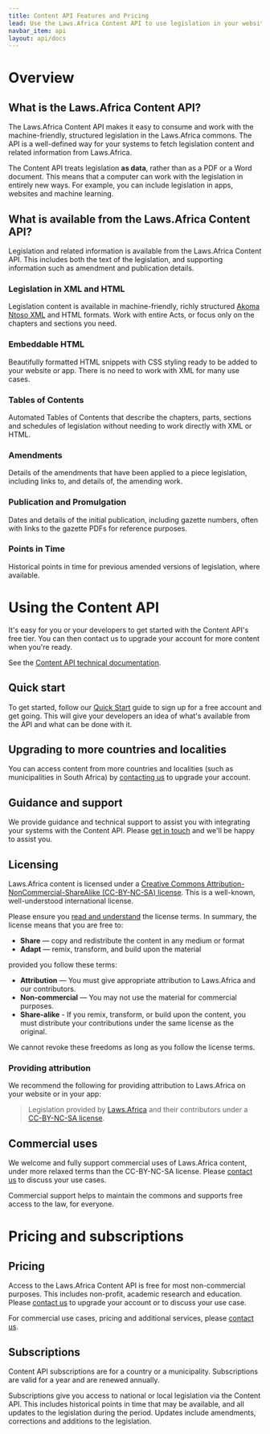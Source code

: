 ```yaml
---
title: Content API Features and Pricing
lead: Use the Laws.Africa Content API to use legislation in your website, app or research.
navbar_item: api
layout: api/docs
---
```


# Overview

## What is the Laws.Africa Content API?

The Laws.Africa Content API makes it easy to consume and work with the machine-friendly, structured legislation in the Laws.Africa commons. The API is a well-defined way for your systems to fetch legislation content and related information from Laws.Africa.

The Content API treats legislation **as data**, rather than as a PDF or a Word document. This means that a computer can work with the legislation in entirely new ways. For example, you can include legislation in apps, websites and machine learning.

## What is available from the Laws.Africa Content API?

Legislation and related information is available from the Laws.Africa Content API. This includes both the text of the legislation, and supporting information such as amendment and publication details.

### Legislation in XML and HTML

Legislation content is available in machine-friendly, richly structured [Akoma Ntoso XML](http://www.akomantoso.org/) and HTML formats. Work with entire Acts, or focus only on the chapters and sections you need.

### Embeddable HTML

Beautifully formatted HTML snippets with CSS styling ready to be added to your website or app. There is no need to work with XML for many use cases.

### Tables of Contents

Automated Tables of Contents that describe the chapters, parts, sections and schedules of legislation without needing to work directly with XML or HTML.

### Amendments

Details of the amendments that have been applied to a piece legislation, including links to, and details of, the amending work.

### Publication and Promulgation

Dates and details of the initial publication, including gazette numbers, often with links to the gazette PDFs for reference purposes.

### Points in Time

Historical points in time for previous amended versions of legislation, where available.


# Using the Content API

It's easy for you or your developers to get started with the Content API's free tier. You can then contact us to upgrade your account for more content when you're ready.

See the [Content API technical documentation](/api/docs).

## Quick start

To get started, follow our [Quick Start](/api/docs#quick-start) guide to sign up for a free account and get going. This will give your developers an idea of what's available from the API and what can be done with it.

## Upgrading to more countries and localities

You can access content from more countries and localities (such as municipalities in South Africa) by [contacting us](/contact) to upgrade your account.

## Guidance and support

We provide guidance and technical support to assist you with integrating your systems with the Content API. Please [get in touch](/contact) and we'll be happy to assist you.

## Licensing

Laws.Africa content is licensed under a [Creative Commons Attribution-NonCommercial-ShareAlike (CC-BY-NC-SA) license](https://creativecommons.org/licenses/by-nc-sa/4.0/). This is a well-known, well-understood international license.

Please ensure you [read and understand](https://creativecommons.org/licenses/by-nc-sa/4.0/) the license terms. In summary, the license means that you are free to:

* **Share** — copy and redistribute the content in any medium or format
* **Adapt** — remix, transform, and build upon the material

provided you follow these terms:

* **Attribution** — You must give appropriate attribution to Laws.Africa and our contributors.
* **Non-commercial** — You may not use the material for commercial purposes.
* **Share-alike** - If you remix, transform, or build upon the content, you must distribute your contributions under the same license as the original.

We cannot revoke these freedoms as long as you follow the license terms.

### Providing attribution

We recommend the following for providing attribution to Laws.Africa on your website or in your app:

> Legislation provided by [Laws.Africa](https://laws.africa) and their contributors under a [CC-BY-NC-SA license](https://creativecommons.org/licenses/by-nc-sa/4.0/).

## Commercial uses

We welcome and fully support commercial uses of Laws.Africa content, under more relaxed terms than the CC-BY-NC-SA license. Please [contact us](/contact) to discuss your use cases.

Commercial support helps to maintain the commons and supports free access to the law, for everyone.

# Pricing and subscriptions

## Pricing

Access to the Laws.Africa Content API is free for most non-commercial purposes. This includes non-profit, academic research and education. Please [contact us](/contact) to upgrade your account or to discuss your use case.

For commercial use cases, pricing and additional services, please [contact us](/contact).

## Subscriptions

Content API subscriptions are for a country or a municipality. Subscriptions are valid for a year and are renewed annually.

Subscriptions give you access to national or local legislation via the Content API. This includes historical points in time that may be available, and all updates to the legislation during the period. Updates include amendments, corrections and additions to the legislation.
